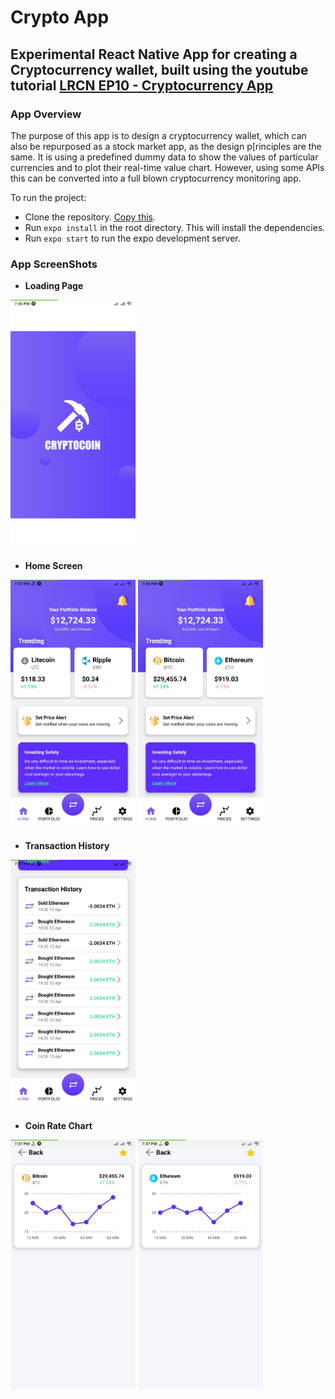# Crypto App

## Experimental React Native App for creating a Cryptocurrency wallet, built using the youtube tutorial [LRCN EP10 - Cryptocurrency App](https://www.youtube.com/watch?v=xBmx2eaozck&t=324s)


### App Overview

The purpose of this app is to design a cryptocurrency wallet, which can also be repurposed as a stock market app, as the design p[rinciples are the same. It is using a predefined dummy data to show the values of particular currencies and to plot their real-time value chart. However, using some APIs this can be converted into a full blown cryptocurrency monitoring app.

To run the project:
- Clone the repository. [Copy this](https://github.com/tarunk42/Crypto-App.git).
- Run `expo install` in the root directory. This will install the dependencies.
- Run `expo start` to run the expo development server.

### App ScreenShots

- **Loading Page**

<img src="https://github.com/tarunk42/Crypto-App/blob/main/images/LoadingScreen.jpeg" width=200>

- **Home Screen**

<img src="https://github.com/tarunk42/Crypto-App/blob/main/images/HomeScreen.jpeg" width=200>

<img src="https://github.com/tarunk42/Crypto-App/blob/main/images/HomeScreen1.jpeg" width=200>

- **Transaction History**

<img src="https://github.com/tarunk42/Crypto-App/blob/main/images/TransactionHistory.jpeg" width=200>

- **Coin Rate Chart**

<img src="https://github.com/tarunk42/Crypto-App/blob/main/images/CoinRateHistory-BitC.jpeg" width=200>

<img src="https://github.com/tarunk42/Crypto-App/blob/main/images/CoinRateHistory-Eth.jpeg" width=200>
